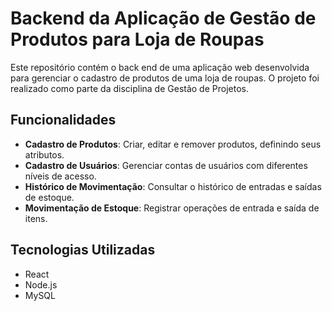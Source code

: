 # Backend da Aplicação de Gestão de Produtos para Loja de Roupas

Este repositório contém o back end de uma aplicação web desenvolvida para gerenciar o cadastro de produtos de uma loja de roupas. O projeto foi realizado como parte da disciplina de Gestão de Projetos.

## Funcionalidades

- **Cadastro de Produtos**: Criar, editar e remover produtos, definindo seus atributos.
- **Cadastro de Usuários**: Gerenciar contas de usuários com diferentes níveis de acesso.
- **Histórico de Movimentação**: Consultar o histórico de entradas e saídas de estoque.
- **Movimentação de Estoque**: Registrar operações de entrada e saída de itens.

## Tecnologias Utilizadas

- React
- Node.js
- MySQL
